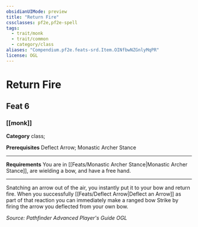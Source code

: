 ```yaml
---
obsidianUIMode: preview
title: "Return Fire"
cssclasses: pf2e,pf2e-spell
tags:
  - trait/monk
  - trait/common
  - category/class
aliases: "Compendium.pf2e.feats-srd.Item.OINfbwNZGnlyMqPR"
license: OGL
---
```

# Return Fire
## Feat 6
### [[monk]]

**Category** class; 



**Prerequisites** Deflect Arrow; Monastic Archer Stance
* * *
**Requirements** You are in [[Feats/Monastic Archer Stance|Monastic Archer Stance]], are wielding a bow, and have a free hand.

* * *

Snatching an arrow out of the air, you instantly put it to your bow and return fire. When you successfully [[Feats/Deflect Arrow|Deflect an Arrow]] as part of that reaction you can immediately make a ranged bow Strike by firing the arrow you deflected from your own bow.

*Source: Pathfinder Advanced Player's Guide*
*OGL*